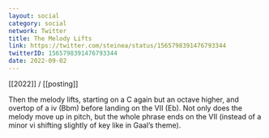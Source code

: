 ```yaml
---
layout: social
category: social
network: Twitter
title: The Melody Lifts
link: https://twitter.com/steinea/status/1565798391476793344
twitterID: 1565798391476793344
date: 2022-09-02
---
```


[[2022]] / [[posting]]

Then the melody lifts, starting on a C again but an octave higher, and overtop of a iv (Bbm) before landing on the VII (Eb). Not only does the melody move up in pitch, but the whole phrase ends on the VII (instead of a minor vi shifting slightly of key like in Gaal’s theme).
